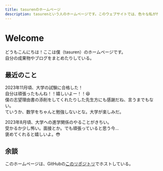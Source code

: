 ```yaml
---
title: tasurenのホームページ
description: tasurenという人のホームページです。このウェブサイトでは、色々な私が作ったものをまとめてます。
---
```


# Welcome
どうもこんにちは！ここは僕（tasuren）のホームページです。  
自分の成果物やブログをまとめたりしている。

## 最近のこと
2023年11月頃、大学の試験に合格した！  
自分は頑張ったもんね！！嬉しいよー！！😆  
僕の志望理由書の添削をしてくれたりした先生方にも感謝だね、言うまでもない。  
ていうか、数学をちゃんと勉強しないとな。大学が楽しみだ。

2023年8月頃、大学への進学関係のやることがきちい。  
受かるか少し怖い。面接とか。でも頑張っていると思う今...  
褒めてくれると嬉しいよ。😳

## 余談
このホームページは、GitHubの[このリポジトリ](https://github.com/tasuren/website/)でホストしている。
